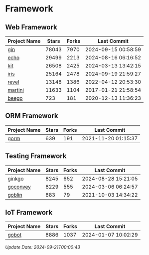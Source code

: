 # Framework

## Web Framework
| Project Name | Stars | Forks | Last Commit |
| ------------ | ----- | ----- | ----------- |
| [gin](https://github.com/gin-gonic/gin) | 78043 | 7970 | 2024-09-15 00:58:59 |
| [echo](https://github.com/labstack/echo) | 29499 | 2213 | 2024-08-16 06:16:52 |
| [kit](https://github.com/go-kit/kit) | 26508 | 2425 | 2024-03-13 13:42:15 |
| [iris](https://github.com/kataras/iris) | 25164 | 2478 | 2024-09-19 21:59:27 |
| [revel](https://github.com/revel/revel) | 13148 | 1386 | 2022-04-12 20:53:30 |
| [martini](https://github.com/go-martini/martini) | 11633 | 1104 | 2017-01-21 21:58:54 |
| [beego](https://github.com/astaxie/beego) | 723 | 181 | 2020-12-13 11:36:23 |

## ORM Framework
| Project Name | Stars | Forks | Last Commit |
| ------------ | ----- | ----- | ----------- |
| [gorm](https://github.com/jinzhu/gorm) | 639 | 191 | 2021-11-20 01:15:37 |

## Testing Framework
| Project Name | Stars | Forks | Last Commit |
| ------------ | ----- | ----- | ----------- |
| [ginkgo](https://github.com/onsi/ginkgo) | 8245 | 652 | 2024-08-28 15:21:05 |
| [goconvey](https://github.com/smartystreets/goconvey) | 8229 | 555 | 2024-03-06 06:24:57 |
| [goblin](https://github.com/franela/goblin) | 883 | 79 | 2021-10-03 14:34:22 |

## IoT Framework
| Project Name | Stars | Forks | Last Commit |
| ------------ | ----- | ----- | ----------- |
| [gobot](https://github.com/hybridgroup/gobot) | 8886 | 1037 | 2024-01-07 10:02:29 |

*Update Date: 2024-09-21T00:00:43*